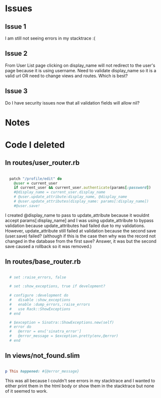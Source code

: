 # Issues
## Issue 1
I am still not seeing errors in my stacktrace :(
## Issue 2
From User List page clicking on display_name will not redirect to the user's page because it is using username. Need to validate display_name so it is a valid url OR need to change views and routes. Which is best?
## Issue 3
Do I have security issues now that all validation fields will allow nil?
# Notes
# Code I deleted
## In routes/user_router.rb
```ruby
    
  patch "/profile/edit" do
    @user = current_user
    if current_user && current_user.authenticate(params[:password])
    #@display_name = current_user.display_name
    # @user.update_attribute:display_name, @display_name 
    # @user.update_attributes(display_name: params[:display_name])
    #@user.save!
```
I created @display_name to pass to update_attribute because it wouldnt accept params[:display_name] and I was using update_attribute to bypass validation because update_attributes had failed due to my validations. However, update_attribute still failed at validation because the second save (user.save) failed? (although if this is the case then why was the record not changed in the database from the first save? Answer, it was but the second save caused a rollback so it was removed.) 

## In routes/base_router.rb
```ruby

  # set :raise_errors, false
  
  # set :show_exceptions, true if development?
  
  # configure :development do
  #   disable :show_exceptions
  #   enable :dump_errors,:raise_errors
  #   use Rack::ShowExceptions
  # end

  # $exception = Sinatra::ShowExceptions.new(self)
  # error do 
  #   @error = env['sinatra_error']
  #   @error_message = $exception.pretty(env,@error)
  # end
```
## In views/not_found.slim
```Ruby

p This happened: #{@error_message}
```

This was all because I couldn't see errors in my stacktrace and I wanted to either print them in the html body or show them in the stacktrace but none of it seemed to work.
